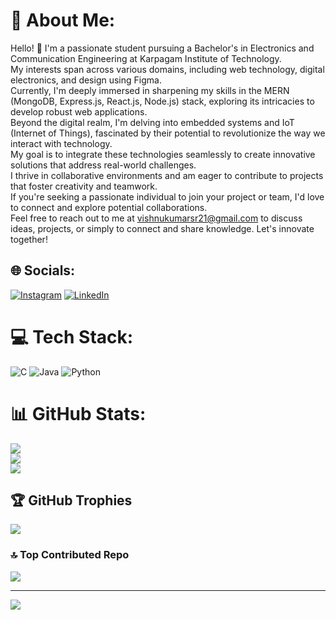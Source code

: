 # 💫 About Me:
Hello! 👋 I'm a passionate student pursuing a Bachelor's in Electronics and Communication Engineering at Karpagam Institute of Technology.<br>My interests span across various domains, including web technology, digital electronics, and design using Figma.<br>Currently, I'm deeply immersed in sharpening my skills in the MERN (MongoDB, Express.js, React.js, Node.js) stack, exploring its intricacies to develop robust web applications.<br>Beyond the digital realm, I'm delving into embedded systems and IoT (Internet of Things), fascinated by their potential to revolutionize the way we interact with technology.<br>My goal is to integrate these technologies seamlessly to create innovative solutions that address real-world challenges.<br>I thrive in collaborative environments and am eager to contribute to projects that foster creativity and teamwork.<br>If you're seeking a passionate individual to join your project or team, I'd love to connect and explore potential collaborations.<br>Feel free to reach out to me at vishnukumarsr21@gmail.com to discuss ideas, projects, or simply to connect and share knowledge. Let's innovate together!


## 🌐 Socials:
[![Instagram](https://img.shields.io/badge/Instagram-%23E4405F.svg?logo=Instagram&logoColor=white)](https://instagram.com/vishnu_finisher_) [![LinkedIn](https://img.shields.io/badge/LinkedIn-%230077B5.svg?logo=linkedin&logoColor=white)](https://linkedin.com/in/vishnukumarsr21) 

# 💻 Tech Stack:
![C](https://img.shields.io/badge/c-%2300599C.svg?style=for-the-badge&logo=c&logoColor=white) ![Java](https://img.shields.io/badge/java-%23ED8B00.svg?style=for-the-badge&logo=openjdk&logoColor=white) ![Python](https://img.shields.io/badge/python-3670A0?style=for-the-badge&logo=python&logoColor=ffdd54)
# 📊 GitHub Stats:
![](https://github-readme-stats.vercel.app/api?username=vishnukumarsr21&theme=dark&hide_border=false&include_all_commits=false&count_private=false)<br/>
![](https://github-readme-streak-stats.herokuapp.com/?user=vishnukumarsr21&theme=dark&hide_border=false)<br/>
![](https://github-readme-stats.vercel.app/api/top-langs/?username=vishnukumarsr21&theme=dark&hide_border=false&include_all_commits=false&count_private=false&layout=compact)

## 🏆 GitHub Trophies
![](https://github-profile-trophy.vercel.app/?username=vishnukumarsr21&theme=radical&no-frame=false&no-bg=true&margin-w=4)

### 🔝 Top Contributed Repo
![](https://github-contributor-stats.vercel.app/api?username=vishnukumarsr21&limit=5&theme=dark&combine_all_yearly_contributions=true)

---
[![](https://visitcount.itsvg.in/api?id=vishnukumarsr21&icon=0&color=0)](https://visitcount.itsvg.in)

<!-- Proudly created with GPRM ( https://gprm.itsvg.in ) -->
